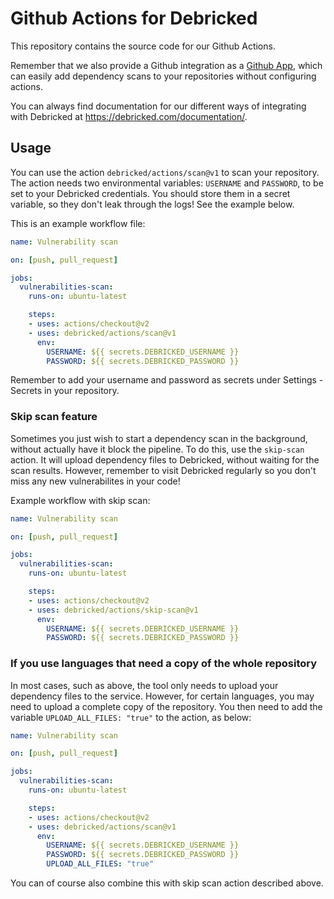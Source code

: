 # Github Actions for Debricked

This repository contains the source code for our Github Actions.

Remember that we also provide a Github integration as a [Github App](https://github.com/apps/debricked/), which can easily add dependency scans to your repositories without configuring actions.

You can always find documentation for our different ways of integrating with Debricked at https://debricked.com/documentation/.

## Usage

You can use the action `debricked/actions/scan@v1` to scan your repository.
The action needs two environmental variables: `USERNAME` and `PASSWORD`, to be set to your Debricked credentials.
You should store them in a secret variable, so they don't leak through the logs! See the example below.

This is an example workflow file:

```yaml
name: Vulnerability scan

on: [push, pull_request]

jobs:
  vulnerabilities-scan:
    runs-on: ubuntu-latest

    steps:
    - uses: actions/checkout@v2
    - uses: debricked/actions/scan@v1
      env:
        USERNAME: ${{ secrets.DEBRICKED_USERNAME }}
        PASSWORD: ${{ secrets.DEBRICKED_PASSWORD }}
```

Remember to add your username and password as secrets under Settings - Secrets in your repository.

### Skip scan feature

Sometimes you just wish to start a dependency scan in the background, without actually have it block the pipeline.
To do this, use the `skip-scan` action. It will upload dependency files to Debricked, without waiting for the scan results.
However, remember to visit Debricked regularly so you don't miss any new vulnerabilites in your code!

Example workflow with skip scan:

```yaml
name: Vulnerability scan

on: [push, pull_request]

jobs:
  vulnerabilities-scan:
    runs-on: ubuntu-latest

    steps:
    - uses: actions/checkout@v2
    - uses: debricked/actions/skip-scan@v1
      env:
        USERNAME: ${{ secrets.DEBRICKED_USERNAME }}
        PASSWORD: ${{ secrets.DEBRICKED_PASSWORD }}
```

### If you use languages that need a copy of the whole repository

In most cases, such as above, the tool only needs to upload your dependency files to the service.
However, for certain languages, you may need to upload a complete copy of the repository.
You then need to add the variable `UPLOAD_ALL_FILES: "true"` to the action, as below:

```yaml
name: Vulnerability scan

on: [push, pull_request]

jobs:
  vulnerabilities-scan:
    runs-on: ubuntu-latest

    steps:
    - uses: actions/checkout@v2
    - uses: debricked/actions/scan@v1
      env:
        USERNAME: ${{ secrets.DEBRICKED_USERNAME }}
        PASSWORD: ${{ secrets.DEBRICKED_PASSWORD }}
        UPLOAD_ALL_FILES: "true"
```

You can of course also combine this with skip scan action described above.
